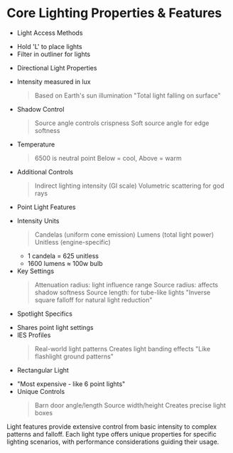 # Core Lighting Properties & Features

* Light Access Methods
 - Hold 'L' to place lights
 - Filter in outliner for lights

* Directional Light Properties
 - Intensity measured in lux
   > Based on Earth's sun illumination
   > "Total light falling on surface"
 - Shadow Control
   > Source angle controls crispness
   > Soft source angle for edge softness
 - Temperature
   > 6500 is neutral point
   > Below = cool, Above = warm
 - Additional Controls
   > Indirect lighting intensity (GI scale)
   > Volumetric scattering for god rays

* Point Light Features
 - Intensity Units
   > Candelas (uniform cone emission)
   > Lumens (total light power)
   > Unitless (engine-specific)
     - 1 candela = 625 unitless
     - 1600 lumens ≈ 100w bulb
 - Key Settings
   > Attenuation radius: light influence range
   > Source radius: affects shadow softness
   > Source length: for tube-like lights
   > "Inverse square falloff for natural light reduction"

* Spotlight Specifics
 - Shares point light settings
 - IES Profiles
   > Real-world light patterns
   > Creates light banding effects
   > "Like flashlight ground patterns"

* Rectangular Light 
 - "Most expensive - like 6 point lights"
 - Unique Controls
   > Barn door angle/length
   > Source width/height
   > Creates precise light boxes

Light features provide extensive control from basic intensity to complex patterns and falloff. Each light type offers unique properties for specific lighting scenarios, with performance considerations guiding their usage.